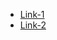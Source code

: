- [Link-1](https://www.examveda.com/computer-fundamentals/practice-mcq-question-on-computer-fundamental-miscellaneous/?section=2)
- [Link-2](https://www.indiabix.com/computer-science/computer-fundamentals/024010)
